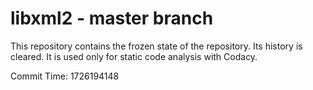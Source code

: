# libxml2 - master branch

This repository contains the frozen state of the repository.
Its history is cleared. It is used only for static code
analysis with Codacy.

Commit Time: 1726194148